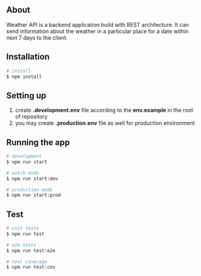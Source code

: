 ## About

Weather API is a backend application build with REST architecture. It can send information about the weather in a particular place for a date within next 7 days to the client.

## Installation

```bash
# install
$ npm install
```

## Setting up

1. create **.development.env** file according to the **env.example** in the root of repository
2. you may create **.production.env** file as well for production environment

## Running the app

```bash
# development
$ npm run start

# watch mode
$ npm run start:dev

# production mode
$ npm run start:prod
```

## Test

```bash
# unit tests
$ npm run test

# e2e tests
$ npm run test:e2e

# test coverage
$ npm run test:cov
```
